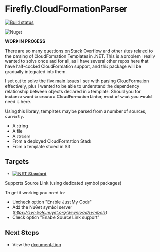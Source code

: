 # Firefly.CloudFormationParser

[![Build status](https://ci.appveyor.com/api/projects/status/710rkxeyw1inj39w/branch/master?svg=true)](https://ci.appveyor.com/project/fireflycons/firefly-cloudformationparser/branch/master)


![Nuget](https://img.shields.io/nuget/v/Firefly.CloudFormationParser)

**WORK IN PROGESS**

There are so many questions on Stack Overflow and other sites related to the parsing of CloudFormation Templates in .NET. This is a problem I really wanted to solve once and for all, as I have several other repos here that have half-cocked CloudFormation support, and this package will be gradually integrated into them.

I set out to solve the [five main issues](https://fireflycons.github.io/Firefly.CloudFormationParser/documentation/gory-details.html) I see with parsing CloudFormation effectively, plus I wanted to be able to understand the dependency relationship between objects declared in a template. Should you for instance want to create a CloudFormation Linter, most of what you would need is here.

Using this library, templates may be parsed from a number of sources, currently:

* A string
* A file
* A stream
* From a deployed CloudFormation Stack
* From a template stored in S3

## Targets

- [![.NET Standard](https://img.shields.io/badge/.NET%20Standard-%3E%3D%202.0-blue.svg)](#)

Supports Source Link (using dedicated symbol packages)

To get it working you need to:
- Uncheck option "Enable Just My Code"
- Add the NuGet symbol server (*https://symbols.nuget.org/download/symbols*)
- Check option "Enable Source Link support"

## Next Steps

* View the [documentation](https://fireflycons.github.io/Firefly.CloudFormationParser/)